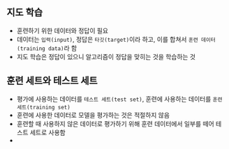 
## 지도 학습
- 훈련하기 위한 데이터와 정답이 필요
- 데이터는 `입력(input)`, 정답은 `타깃(target)`이라 하고, 이를 합쳐서 `훈련 데이터(training data)`라 함
- 지도 학습은 정답이 있으니 알고리즘이 정답을 맞히는 것을 학습하는 것


## 훈련 세트와 테스트 세트
- 평가에 사용하는 데이터를 `테스트 세트(test set)`, 훈련에 사용하는 데이터를 `훈련 세트(training set)`
- 훈련에 사용한 데이터로 모델을 평가하는 것은 적절하지 않음
- 훈련할 때 사용하지 않은 데이터로 평가하기 위해 훈련 데이터에서 일부를 떼어 테스트 세트로 사용함
- 
